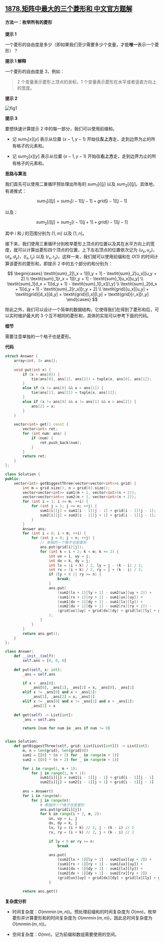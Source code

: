 ## [1878.矩阵中最大的三个菱形和 中文官方题解](https://leetcode.cn/problems/get-biggest-three-rhombus-sums-in-a-grid/solutions/100000/ju-zhen-zhong-zui-da-de-san-ge-ling-xing-hpko)

#### 方法一：枚举所有的菱形

**提示 $1$**

一个菱形的自由度是多少（即如果我们至少需要多少个变量，才能**唯一**表示一个菱形）？

**提示 $1$ 解释**

一个菱形的自由度是 $3$，例如：

> $2$ 个变量表示菱形上顶点的坐标，$1$ 个变量表示菱形在水平或者竖直方向上的宽度。

**提示 $2$**

![fig1](https://assets.leetcode-cn.com/solution-static/5757/5757.png)

**提示 $3$**

要想快速计算提示 $2$ 中的每一部分，我们可以使用前缀和。

- 记 $\textit{sum}_1[x][y]$ 表示从位置 $(x-1, y-1)$ 开始往**左上方**走，走到边界为止的所有格子的元素和。

- 记 $\textit{sum}_2[x][y]$ 表示从位置 $(x-1, y-1)$ 开始往**右上方**走，走到边界为止的所有格子的元素和。

**思路与算法**

我们首先可以使用二重循环预处理出所有的 $\textit{sum}_1[i][j]$ 以及 $\textit{sum}_2[i][j]$。具体地，有递推式：

$$
\textit{sum}_1[i][j] = \textit{sum}_1[i-1][j-1] + \textit{grid}[i-1][j-1]
$$

以及：

$$
\textit{sum}_2[i][j] = \textit{sum}_2[i-1][j+1] + \textit{grid}[i-1][j-1]
$$

其中 $i$ 和 $j$ 的范围分别为 $[1, m]$ 以及 $[1, n]$。

接下来，我们使用三重循环分别枚举菱形上顶点的位置以及其在水平方向上的宽度，就可以计算出菱形四个顶点的位置，上下左右顶点的位置依次记为 $(u_x, u_y)$，$(d_x, d_y)$，$(l_x, l_y)$ 以及 $(r_x, r_y)$。这样一来，我们就可以使用前缀和在 $O(1)$ 的时间计算该菱形的菱形和，即提示 $2$ 中的五个部分的和分别为：

$$
\begin{cases}
\textit{sum}_2[l_x + 1][l_y + 1] - \textit{sum}_2[u_x][u_y + 2] \\
\textit{sum}_1[r_x + 1][r_y + 1] - \textit{sum}_1[u_x][u_y] \\
\textit{sum}_1[d_x + 1][d_y + 1] - \textit{sum}_1[l_x][l_y] \\
\textit{sum}_2[d_x + 1][d_y + 1] - \textit{sum}_2[r_x][r_y + 2] \\
\textit{grid}[u_x][u_y] + \textit{grid}[d_x][d_y] + \textit{grid}[l_x][l_y] + \textit{grid}[r_x][r_y]
\end{cases}
$$

除此之外，我们可以设计一个简单的数据结构，它使得我们在得到了菱形和后，可以实时维护最大的 $3$ 个互不相同的菱形和，具体的实现可以参考下面的代码。

**细节**

需要注意单独的一个格子也是菱形。

**代码**

```C++ [sol1-C++]
struct Answer {
    array<int, 3> ans{};
    
    void put(int x) {
        if (x > ans[0]) {
            tie(ans[0], ans[1], ans[2]) = tuple{x, ans[0], ans[1]};
        }
        else if (x != ans[0] && x > ans[1]) {
            tie(ans[1], ans[2]) = tuple{x, ans[1]};
        }
        else if (x != ans[0] && x != ans[1] && x > ans[2]) {
            ans[2] = x;
        }
    }
    
    vector<int> get() const {
        vector<int> ret;
        for (int num: ans) {
            if (num) {
                ret.push_back(num);
            }
        }
        return ret;
    }
};

class Solution {
public:
    vector<int> getBiggestThree(vector<vector<int>>& grid) {
        int m = grid.size(), n = grid[0].size();
        vector<vector<int>> sum1(m + 1, vector<int>(n + 2));
        vector<vector<int>> sum2(m + 1, vector<int>(n + 2));
        for (int i = 1; i <= m; ++i) {
            for (int j = 1; j <= n; ++j) {
                sum1[i][j] = sum1[i - 1][j - 1] + grid[i - 1][j - 1];
                sum2[i][j] = sum2[i - 1][j + 1] + grid[i - 1][j - 1];
            }
        }
        Answer ans;
        for (int i = 0; i < m; ++i) {
            for (int j = 0; j < n; ++j) {
                // 单独的一个格子也是菱形
                ans.put(grid[i][j]);
                for (int k = i + 2; k < m; k += 2) {
                    int ux = i, uy = j;
                    int dx = k, dy = j;
                    int lx = (i + k) / 2, ly = j - (k - i) / 2;
                    int rx = (i + k) / 2, ry = j + (k - i) / 2;
                    if (ly < 0 || ry >= n) {
                        break;
                    }
                    ans.put(
                        (sum2[lx + 1][ly + 1] - sum2[ux][uy + 2]) +
                        (sum1[rx + 1][ry + 1] - sum1[ux][uy]) +
                        (sum1[dx + 1][dy + 1] - sum1[lx][ly]) +
                        (sum2[dx + 1][dy + 1] - sum2[rx][ry + 2]) -
                        (grid[ux][uy] + grid[dx][dy] + grid[lx][ly] + grid[rx][ry])
                    );
                }
            }
        }
        return ans.get();
    }
};
```

```Python [sol1-Python3]
class Answer:
    def __init__(self):
        self.ans = [0, 0, 0]
    
    def put(self, x: int):
        _ans = self.ans

        if x > _ans[0]:
            _ans[0], _ans[1], _ans[2] = x, _ans[0], _ans[1]
        elif x != _ans[0] and x > _ans[1]:
            _ans[1], _ans[2] = x, _ans[1]
        elif x != _ans[0] and x != _ans[1] and x > _ans[2]:
            _ans[2] = x
    
    def get(self) -> List[int]:
        _ans = self.ans

        return [num for num in _ans if num != 0]


class Solution:
    def getBiggestThree(self, grid: List[List[int]]) -> List[int]:
        m, n = len(grid), len(grid[0])
        sum1 = [[0] * (n + 2) for _ in range(m + 1)]
        sum2 = [[0] * (n + 2) for _ in range(m + 1)]

        for i in range(1, m + 1):
            for j in range(1, n + 1):
                sum1[i][j] = sum1[i - 1][j - 1] + grid[i - 1][j - 1]
                sum2[i][j] = sum2[i - 1][j + 1] + grid[i - 1][j - 1]
        
        ans = Answer()
        for i in range(m):
            for j in range(n):
                # 单独的一个格子也是菱形
                ans.put(grid[i][j])
                for k in range(i + 2, m, 2):
                    ux, uy = i, j
                    dx, dy = k, j
                    lx, ly = (i + k) // 2, j - (k - i) // 2
                    rx, ry = (i + k) // 2, j + (k - i) // 2
                    
                    if ly < 0 or ry >= n:
                        break
                    
                    ans.put(
                        (sum2[lx + 1][ly + 1] - sum2[ux][uy + 2]) +
                        (sum1[rx + 1][ry + 1] - sum1[ux][uy]) +
                        (sum1[dx + 1][dy + 1] - sum1[lx][ly]) +
                        (sum2[dx + 1][dy + 1] - sum2[rx][ry + 2]) -
                        (grid[ux][uy] + grid[dx][dy] + grid[lx][ly] + grid[rx][ry])
                    )
        
        return ans.get()
```

**复杂度分析**

- 时间复杂度：$O(mn \min(m, n))$。预处理前缀和的时间复杂度为 $O(mn)$，枚举菱形并计算菱形和的时间复杂度为 $O(mn \min(m, n))$，因此总时间复杂度为 $O(mn \min(m, n))$。

- 空间复杂度：$O(mn)$，记为前缀和数组需要使用的空间。